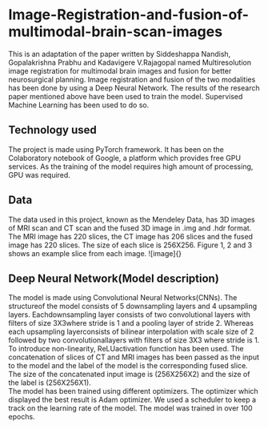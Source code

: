 # Image-Registration-and-fusion-of-multimodal-brain-scan-images

This is an adaptation of the paper written by Siddeshappa Nandish, Gopalakrishna Prabhu and Kadavigere V.Rajagopal 
named Multiresolution image registration for multimodal brain images and fusion for better neurosurgical 
planning. Image registration and fusion of the two modalities has been done by using a Deep Neural Network. 
The results of the research paper mentioned above have been used to train the model. Supervised Machine Learning 
has been used to do so. 

## Technology used
The project is made using PyTorch framework. It has been on the Colaboratory notebook of Google, a platform which 
provides free GPU services. As the training of the model requires high amount of processing, GPU was required.

## Data
The data used in this project, known as the Mendeley Data, has 3D images of MRI scan and CT scan and the fused 3D image 
in .img and .hdr format. The MRI image has 220 slices, the CT image has 206 slices and the fused image has 220 slices. 
The size of each slice is 256X256. Figure 1, 2 and 3 shows an example slice from each image.
![image]{}

## Deep Neural Network(Model description)
The model is made using Convolutional Neural Networks(CNNs). The structureof the model consists of 5 downsampling layers 
and 4 upsampling layers. Eachdownsampling layer consists of two convolutional layers with filters of size 3X3where stride is
1 and a pooling layer of stride 2. Whereas each upsampling layerconsists of bilinear interpolation with scale size of 2 
followed by two convolutionallayers with filters of size 3X3 where stride is 1. To introduce non-linearity, ReLUactivation 
function has been used. 
The concatenation of slices of CT and MRI images has been passed as the input to the model and the label of the model is the
corresponding fused slice. The size of the concatenated input image is (256X256X2) and the size of the label is 
(256X256X1).  
The model has been trained using different optimizers. The optimizer which displayed the best result is Adam optimizer. 
We used a scheduler to keep a track on the learning rate of the model. The model was trained in over 100 epochs.
